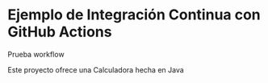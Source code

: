 # Ejemplo de Integración Continua con GitHub Actions

Prueba workflow

Este proyecto ofrece una Calculadora hecha en Java
